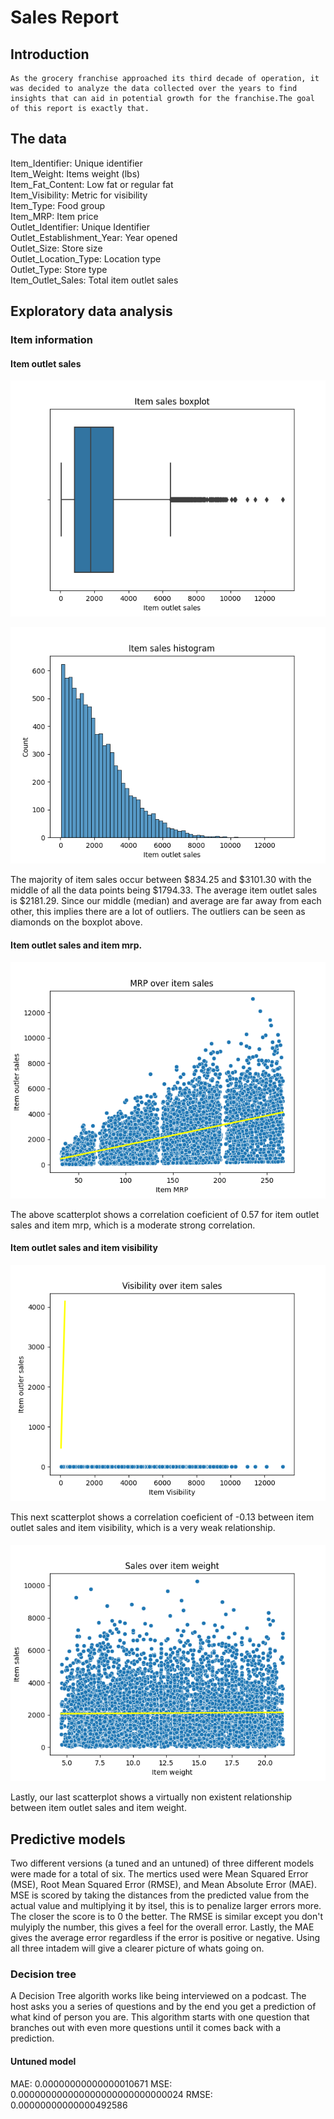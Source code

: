 # Sales Report
## Introduction
    As the grocery franchise approached its third decade of operation, it was decided to analyze the data collected over the years to find 
    insights that can aid in potential growth for the franchise.The goal of this report is exactly that.
## The data
Item_Identifier:           Unique identifier       
Item_Weight:               Items weight (lbs)        
Item_Fat_Content:          Low fat or regular fat  
Item_Visibility:           Metric for visibility   
Item_Type:                 Food group               
Item_MRP:                  Item price              
Outlet_Identifier:         Unique Identifier        
Outlet_Establishment_Year: Year opened       
Outlet_Size:               Store size       
Outlet_Location_Type:      Location type    
Outlet_Type:               Store type      
Item_Outlet_Sales:         Total item outlet sales   

## Exploratory data analysis
 ### Item information 
 #### Item outlet sales

![image](https://github.com/CameronBannick/Sales_Predictions/blob/main/Data%20Visuals/Item_sales_boxplot.png)

![image](https://github.com/CameronBannick/Sales_Predictions/blob/main/Data%20Visuals/Item_sales_histogram.png)

The majority of item sales occur between $834.25 and $3101.30 with the middle of all the data points being $1794.33. The average item outlet sales is $2181.29. Since our middle (median) and average are far away from each other, this implies there are a lot of outliers. The outliers can be seen as diamonds on the boxplot above. 

#### Item outlet sales and item mrp.
![image](https://github.com/CameronBannick/Sales_Predictions/blob/main/Data%20Visuals/Item_mrp_outlet_sales.png)

The above scatterplot shows a correlation coeficient of 0.57 for item outlet sales and item mrp, which is a moderate strong correlation.

#### Item outlet sales and item visibility 
![image](https://github.com/CameronBannick/Sales_Predictions/blob/main/Data%20Visuals/item_visibility_item_sales.png)

This next scatterplot shows a correlation coeficient of -0.13 between item outlet sales and item visibility, which is a very weak relationship.

####
![image](https://github.com/CameronBannick/Sales_Predictions/blob/main/Data%20Visuals/sales_over_weight.png)

Lastly, our last scatterplot shows a virtually non existent relationship between item outlet sales and item weight.

## Predictive models
Two different versions (a tuned and an untuned) of three different models were made for a total of six. The mertics used were Mean Squared Error (MSE), Root Mean Squared Error (RMSE), and Mean Absolute Error (MAE). MSE is scored by taking the distances from the predicted value from the actual value and multiplying it by itsel, this is to penalize larger errors more. The closer the score is to 0 the better. The RMSE is similar except you don't mulyiply the number, this gives a feel for the overall error. Lastly, the MAE gives the average error regardless if the error is positive or negative. Using all three intadem will give a clearer picture of whats going on.

### Decision tree 
A Decision Tree algorith works like being interviewed on a podcast. The host asks you a series of questions and by the end you get a prediction of what kind of person you are. This algorithm starts with one question that branches out with even more questions until it comes back with a prediction. 

#### Untuned model
MAE: 0.00000000000000010671
MSE: 0.000000000000000000000000000024
RMSE: 0.00000000000000492586










